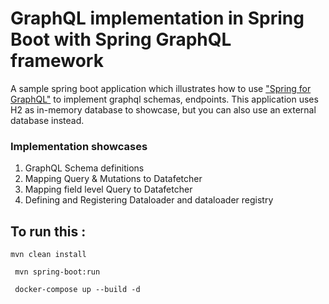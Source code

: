 # GraphQL implementation in Spring Boot with Spring GraphQL framework

A sample spring boot application which illustrates how to use ["Spring for GraphQL"](https://spring.io/projects/spring-graphql) to implement graphql schemas, endpoints. 
This application uses H2 as in-memory database to showcase, but you can also use an external database instead.

### Implementation showcases

1. GraphQL Schema definitions
2. Mapping Query & Mutations to Datafetcher
3. Mapping field level Query to Datafetcher
4. Defining and Registering Dataloader and dataloader registry

## To run this :
`` mvn clean install ``

`` mvn spring-boot:run``

`` docker-compose up --build -d``
